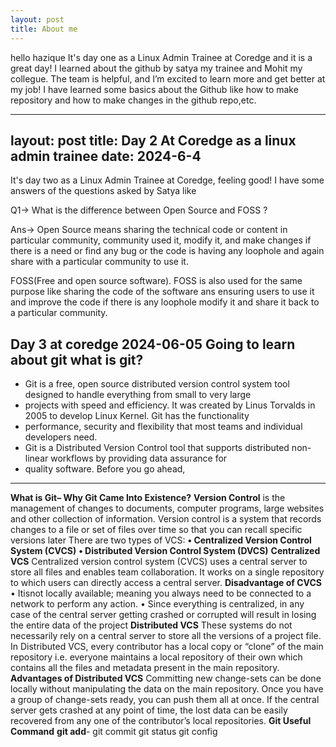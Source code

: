 ```yaml
---
layout: post
title: About me
---
```

hello hazique
It's day one as a Linux Admin Trainee at Coredge and it is a great day!
I learned about the github by satya my trainee and Mohit my collegue. 
The team is helpful, and I’m excited to learn more and get better at my job!
I have learned some basics about the Github like how to make repository
and how to make changes in the github repo,etc.

---
layout: post
title: Day 2 At Coredge as a linux admin trainee
date: 2024-6-4
---
It's day two as a Linux Admin Trainee at Coredge, feeling good!
I have some answers of the questions asked by Satya like

Q1-> What is the difference between Open Source and FOSS ?

Ans-> Open Source means sharing the technical code or content in particular community, community used it,
modify it, and make changes if there is a need or find
any bug or the code is having any loophole and again share with a 
particular community to use it.

FOSS(Free and open source software).
FOSS is also used for the same purpose like sharing the code of the software  ans ensuring users to 
use it and improve the code if there is any loophole modify it and share it back to a particular community.

**Day 3 at coredge**
**2024-06-05 Going to learn about git**
**what is git?**
---
 - Git is a free, open source distributed version control system tool designed to handle everything from small to very large
 - projects with speed and efficiency. It was created by Linus Torvalds in 2005 to develop Linux Kernel. Git has the functionality
 - performance, security and flexibility that most teams and individual developers need.
 - Git is a Distributed Version Control tool that supports distributed non-linear workflows by providing data assurance for 
 - quality software. Before you go ahead,
---

**What is Git– Why Git Came Into Existence?**
 **Version Control** is the management of changes to documents, computer programs, large websites and other collection of
     information.
    Version control is a system that records changes to a file or set of files over time so that you can recall specific versions later
    There are two types of VCS:
**• Centralized Version Control System (CVCS)**
**• Distributed Version Control System (DVCS)**
 **Centralized VCS**
   Centralized version control system (CVCS) uses a central server to store all files and enables team collaboration. It works on a
   single repository to which users can directly access a central server.
 **Disadvantage of CVCS**
  • Itisnot locally available; meaning you always need to be connected to a network to perform any action.
  • Since everything is centralized, in any case of the central server getting crashed or corrupted will result in losing the
    entire data of the project
 **Distributed VCS**
    These systems do not necessarily rely on a central server to store all the versions of a project file.
    In Distributed VCS, every contributor has a local copy or “clone” of the main repository i.e. everyone maintains a local
    repository of their own which contains all the files and metadata present in the main repository.
 **Advantages of Distributed VCS**
     Committing new change-sets can be done locally without manipulating the data on the main repository. Once you
     have a group of change-sets ready, you can push them all at once.
     If the central server gets crashed at any point of time, the lost data can be easily recovered from any one of the
     contributor’s local repositories.
  **Git Useful Command**
      **git add**-
      git commit
      git status
      git config
      
 

  



